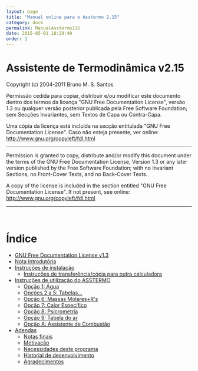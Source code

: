 ```yaml
---
layout: page
title: "Manual online para o Asstermo 2.15"
category: dock
permalink: ManualAsstermo215
date: 2015-05-01 18:29:40
order: 1
---
```


<h1>Assistente de Termodinâmica v2.15</h1>
Copyright (c) 2004-2011 Bruno M. S. Santos

Permissão cedida para copiar, distribuir e/ou modificar este documento dentro dos termos da licença "GNU Free Documentation License", versão 1.3 ou qualquer versão posterior publicada pela Free Software Foundation; sem Secções Invariantes, sem Textos de Capa ou Contra-Capa.

Uma cópia da licença está incluída na secção entitulada "GNU Free Documentation License". Caso não esteja presente, ver online: http://www.gnu.org/copyleft/fdl.html

---

Permission is granted to copy, distribute and/or modify this document under the terms of the GNU Free Documentation License, Version 1.3 or any later version published by the Free Software Foundation; with no Invariant Sections, no Front-Cover Texts, and no Back-Cover Texts.

A copy of the license is included in the section entitled "GNU Free Documentation License". If not present, see online: http://www.gnu.org/copyleft/fdl.html


---

<br>
<h1>Índice</h1>

<ul><li><a href='/GFDL13'>GNU Free Documentation License v1.3</a>
</li><li><a href='/ManualAsstermo215Intro'>Nota Introdutória</a>
</li><li><a href='/ManualAsstermo215Instalar'>Instruções de instalação</a>
<ul><li><a href='/ManualAsstermo215Instalar#Instrucoes_de_transferencia/copia_para_outra_calculadora'>Instruções de transferência/cópia para outra calculadora</a>
</li></ul></li><li><a href='/ManualAsstermo215Utilizacao'>Instruções de utilização do ASSTERMO</a>
<ul><li><a href='/ManualAsstermo215Agua'>Opção 1: Água</a>
</li><li><a href='/ManualAsstermo215OutrosFluidos'>Opções 2 a 5: Tabelas...</a>
</li><li><a href='/ManualAsstermo215MassasMolares'>Opção 6: Massas Molares+R's</a>
</li><li><a href='/ManualAsstermo215CalorEspecifico'>Opção 7: Calor Específico</a>
</li><li><a href='/ManualAsstermo215Psicrometria'>Opção 8: Psicrometria</a>
</li><li><a href='/ManualAsstermo215Ar'>Opção 9: Tabela do ar</a>
</li><li><a href='/ManualAsstermo215Combustao'>Opção A: Assistente de Combustão</a>
</li></ul></li><li><a href='/ManualAsstermo215Adenda'>Adendas</a>
<ul><li><a href='/ManualAsstermo215Adenda#Notas_finais'>Notas finais</a>
</li><li><a href='/ManualAsstermo215Adenda#Motivacao'>Motivação</a>
</li><li><a href='/ManualAsstermo215Adenda#Necessidades_deste_programa'>Necessidades deste programa</a>
</li><li><a href='/ManualAsstermo215Adenda#Historial_de_desenvolvimento'>Historial de desenvolvimento</a>
</li><li><a href='/ManualAsstermo215Adenda#Agradecimentos'>Agradecimentos</a>
</li>
</ul>